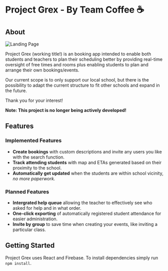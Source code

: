 # Project Grex - By Team Coffee :coffee:
## About
![Landing Page](http://url/to/img.png)

Project Grex (working title!) is an booking app intended to enable both students and teachers to plan their scheduling better by providing real-time oversight of free times and rooms plus enabling students to plan and arrange their own bookings/events.

Our current scope is to only support our local school, but there is the possibility to adapt the current structure to fit other schools and expand in the future.

Thank you for your interest!

**Note: This project is no longer being actively developed!**
## Features
### Implemented Features
- **Create bookings** with custom descriptions and invite any users you like with the search function.
- **Track attending students** with map and ETAs generated based on their proximity to the school.
- **Automatically get updated** when the students are within school vicinity, *no more paperwork.*

### Planned Features
- **Intergrated help queue** allowing the teacher to effectively see who asked for help and in what order.
- **One-click exporting** of automatically registered student attendance for easier administration.
- **Invite by group** to save time when creating your events, like inviting a particular class.
## Getting Started
Project Grex uses React and Firebase. To install dependencies simply run `npm install`.
